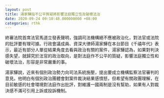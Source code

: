 ```yaml
---
layout: post
title: 湯家驊指不公平質疑將影響法庭獨立性及破壞法治
date: 2020-09-24 09:10:48.000000000 +08:00
categories: rthk
---
```


終審法院首席法官馬道立發表聲明，強調司法機構絕不應被政治化，對法官或法院的批評要有理可據。行政會議成員、資深大律師湯家驊在本台節目《千禧年代》表示，最近有部分人單從結果角度去看與政治有關的案件，湯家驊認為，如果對判決感失望，就歸究於法官的政治取向，是對法庭作不公平的質疑，影響法庭獨立性和破壞法治，形容是非常嚴重的事。

湯家驊說，近來有個別政治勢力向司法系統施壓，提出要成立機構監察法官審判的意見。他明白有個別政治團體會對案件裁決結果感憤怒，但希望有關政團理解，在目前敏感的社會環境對法庭作出批評，對維護一國兩制是沒有幫助，如果有人對裁決感不滿可引用上訴或投訴機制。
